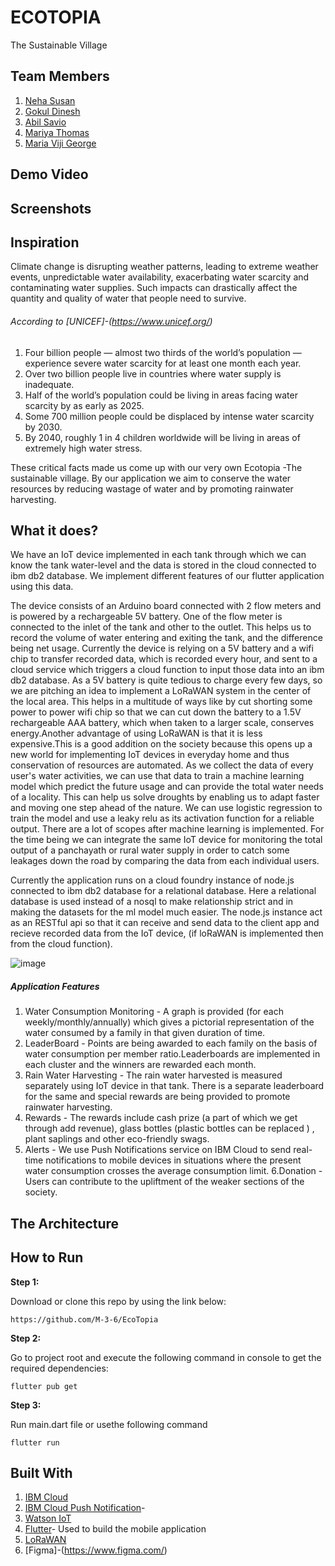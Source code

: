# ECOTOPIA

The Sustainable Village

## Team Members

1. [Neha Susan](https://github.com/neha771)
2. [Gokul Dinesh](https://github.com/CyberFlaw)
3. [Abil Savio](https://github.com/ByteCrak07)
4. [Mariya Thomas](https://github.com/martho1172001)
5. [Maria Viji George](https://github.com/M-3-6)


## Demo Video


## Screenshots


## Inspiration

Climate change is disrupting weather patterns, leading to extreme weather events, unpredictable water availability, exacerbating water scarcity and contaminating water supplies. Such impacts can drastically affect the quantity and quality of water that people need to survive.
###### According to [UNICEF]-(https://www.unicef.org/) 

1. Four billion people — almost two thirds of the world’s population —  experience severe water scarcity for at least one month each year.
2. Over two billion people live in countries where water supply is inadequate.
3. Half of the world’s population could be living in areas facing water scarcity by as early as 2025.
4. Some 700 million people could be displaced by intense water scarcity by 2030.
5. By 2040, roughly 1 in 4 children worldwide will be living in areas of extremely high water stress.


These critical facts made us come up with our very own Ecotopia -The sustainable village. By our application we aim to conserve the water resources by reducing wastage of water and by promoting rainwater harvesting.

## What it does?

We have an IoT device implemented in each tank through which we can know the tank water-level and the data is stored in the cloud connected to ibm db2 database. We implement different features of our flutter application using this data.

The device consists of an Arduino board connected with 2 flow meters and is powered by a rechargeable 5V battery. One of the flow meter is connected to the inlet of the tank and other to the outlet. This helps us to record the volume of water entering and exiting the tank, and the difference being net usage. Currently the device is relying on a 5V battery and a wifi chip to transfer recorded data, which is recorded every hour, and sent to a cloud service which triggers a cloud function to input those data into an ibm db2 database. As a 5V battery is quite tedious to charge every few days, so we are pitching an idea to implement a LoRaWAN system in the center of the local area. This helps in a multitude of ways like by cut shorting some power to power wifi chip so that we can cut down the battery to a 1.5V rechargeable AAA battery, which when taken to a larger scale, conserves energy.Another advantage of using LoRaWAN is that it is less expensive.This is a good addition on the society because this opens up a new world for implementing IoT devices in everyday home and thus conservation of resources are automated.
As we collect the data of every user's water activities, we can use that data to train a machine learning model which predict the future usage and can provide the total water needs of a locality. This can help us solve droughts by enabling us to adapt faster and moving one step ahead of the nature. We can use logistic regression to train the model and use a leaky relu as its activation function for a reliable output. There are a lot of scopes after machine learning is implemented. For the time being we can integrate the same IoT device for monitoring the total output of a panchayath or rural water supply in order to catch some leakages down the road by comparing the data from each individual users.

Currently the application runs on a cloud foundry instance of node.js connected to ibm db2 database for a relational database. Here a relational database is used instead of a nosql to make relationship strict and in making the datasets for the ml model much easier. The node.js instance act as an RESTful api so that it can receive and send data to the client app and recieve recorded data from the IoT device, (if loRaWAN is implemented then from the cloud function).

![image](https://user-images.githubusercontent.com/63166735/122546895-0cc18380-d04d-11eb-9216-7f1f89d16c23.png)


##### Application Features

1. Water Consumption Monitoring - A graph is provided (for each weekly/monthly/annually) which gives a pictorial representation of the water consumed by a family in that given duration of time.
2. LeaderBoard - Points are being awarded to each family  on the basis of water consumption per member ratio.Leaderboards are implemented in each cluster and the winners are rewarded each month.
3. Rain Water Harvesting - The rain water harvested is measured separately using IoT device in that tank. There is a separate leaderboard for the same and special rewards are being provided to promote rainwater harvesting.
4. Rewards - The rewards include cash prize (a part of which we get through add revenue), glass bottles (plastic bottles can be replaced ) , plant saplings and other eco-friendly swags.
5. Alerts - We use Push Notifications service on IBM Cloud to send real-time notifications to mobile devices in situations where the present water consumption crosses the average consumption limit.
6.Donation - Users can contribute to the upliftment of the weaker sections of the society. 

## The Architecture

## How to Run
**Step 1:**

Download or clone this repo by using the link below:

```
https://github.com/M-3-6/EcoTopia
```

**Step 2:**

Go to project root and execute the following command in console to get the required dependencies: 

```
flutter pub get 
```

**Step 3:**

Run main.dart file or usethe following command

```
flutter run
```

## Built With

1. [IBM Cloud](https://cloud.ibm.com)
2. [IBM Cloud Push Notification](https://cloud.ibm.com/catalog/services/push-notifications)- 
3. [Watson IoT](https://www.ibm.com/cloud/internet-of-things)
4. [Flutter](https://flutter.dev/)- Used to build the mobile application
5. [LoRaWAN](https://lora-alliance.org/about-lorawan/)
6. [Figma]-(https://www.figma.com/)


